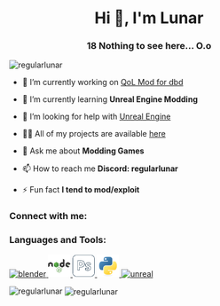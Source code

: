 <h1 align="center">Hi 👋, I'm Lunar</h1>
<h3 align="center">18 Nothing to see here... O.o </h3>

<p align="left"> <img src="https://komarev.com/ghpvc/?username=regularlunar&label=Profile%20views&color=0e75b6&style=flat" alt="regularlunar" /> </p>

- 🔭 I’m currently working on [QoL Mod for dbd](https://eclipsed.top/mods/8)

- 🌱 I’m currently learning **Unreal Engine Modding**

- 🤝 I’m looking for help with [Unreal Engine](https://www.unrealengine.com/en-US)

- 👨‍💻 All of my projects are available [here](https://github.com/RegularLunar)

- 💬 Ask me about **Modding Games**

- 📫 How to reach me **Discord: regularlunar**

- ⚡ Fun fact **I tend to mod/exploit**

<h3 align="left">Connect with me:</h3>
<p align="left">
</p>

<h3 align="left">Languages and Tools:</h3>
<p align="left"> <a href="https://www.blender.org/" target="_blank" rel="noreferrer"> <img src="https://download.blender.org/branding/community/blender_community_badge_white.svg" alt="blender" width="40" height="40"/> </a> <a href="https://nodejs.org" target="_blank" rel="noreferrer"> <img src="https://raw.githubusercontent.com/devicons/devicon/master/icons/nodejs/nodejs-original-wordmark.svg" alt="nodejs" width="40" height="40"/> </a> <a href="https://www.photoshop.com/en" target="_blank" rel="noreferrer"> <img src="https://raw.githubusercontent.com/devicons/devicon/master/icons/photoshop/photoshop-line.svg" alt="photoshop" width="40" height="40"/> </a> <a href="https://www.python.org" target="_blank" rel="noreferrer"> <img src="https://raw.githubusercontent.com/devicons/devicon/master/icons/python/python-original.svg" alt="python" width="40" height="40"/> </a> <a href="https://unrealengine.com/" target="_blank" rel="noreferrer"> <img src="https://raw.githubusercontent.com/kenangundogan/fontisto/036b7eca71aab1bef8e6a0518f7329f13ed62f6b/icons/svg/brand/unreal-engine.svg" alt="unreal" width="40" height="40"/> </a> </p>

<p><img align="left" src="https://github-readme-stats.vercel.app/api/top-langs?username=regularlunar&show_icons=true&locale=en&layout=compact" alt="regularlunar" /></p>

<p>&nbsp;<img align="center" src="https://github-readme-stats.vercel.app/api?username=regularlunar&show_icons=true&locale=en" alt="regularlunar" /></p>
